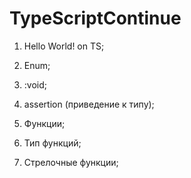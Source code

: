# TypeScriptContinue 

1) Hello World! on TS;

2) Enum;

3) :void;

4) assertion (приведение к типу);

5) Функции;

6) Тип функций;

7) Стрелочные функции;

